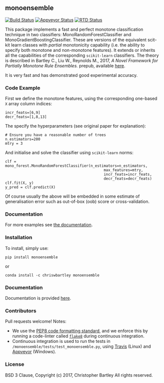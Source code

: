 ## monoensemble
[![Build Status](https://travis-ci.org/chriswbartley/monoensemble.svg?branch=master)](https://travis-ci.org/chriswbartley/monoensemble)
[![Appveyor Status](https://ci.appveyor.com/api/projects/status/github/chriswbartley/monoensemble)](https://ci.appveyor.com/project/chriswbartley/monoensemble)
[![RTD Status](https://readthedocs.org/projects/monoensemble/badge/?version=latest
)](https://readthedocs.org/projects/monoensemble/badge/?version=latest)


This package implements a fast and perfect monotone classification technique in two classifiers:
MonoRandomForestClassifier and MonoGradientBoostingClassifier. These are versions of the equivalent scit-kit learn classes with *partial* monotonicity capability (i.e. the ability to specify both monotone and non-monotone features). It extends or inherits all the capabilities of the corresponding `scikit-learn` classifiers. The theory is described in Bartley C., Liu W., Reynolds M., 2017, *A Novel Framework for Partially Monotone Rule Ensembles.* prepub, available [here](http://staffhome.ecm.uwa.edu.au/~19514733/). 

It is very fast and has demonstrated good experimental accuracy. 

### Code Example
First we define the monotone features, using the corresponding one-based `X` array column indices:
```
incr_feats=[6,9]
decr_feats=[1,8,13]
```
The specify the hyperparameters (see original paper for explanation):
```
# Ensure you have a reasonable number of trees
n_estimators=200
mtry = 3
```
And initialise and solve the classifier using `scikit-learn` norms:
```
clf = mono_forest.MonoRandomForestClassifier(n_estimators=n_estimators,
                                             max_features=mtry,
                                             incr_feats=incr_feats,
                                             decr_feats=decr_feats)
clf.fit(X, y)
y_pred = clf.predict(X)
```	
Of course usually the above will be embedded in some estimate of generalisation error such as out-of-box (oob) score or cross-validation.

### Documentation

For more examples see [the documentation](http://monoensemble.readthedocs.io/en/latest/index.html).

### Installation

To install, simply use:

```
pip install monoensemble
```

or

```
conda install -c chriswbartley monoensemble
```

### Documentation

Documentation is provided [here](http://monoensemble.readthedocs.io/en/latest/index.html).

### Contributors

Pull requests welcome! Notes:
 - We use the
[PEP8 code formatting standard](https://www.python.org/dev/peps/pep-0008/), and
we enforce this by running a code-linter called
[`flake8`](http://flake8.pycqa.org/en/latest/) during continuous integration.
 - Continuous integration is used to run the tests in `/monoensemble/tests/test_monoensemble.py`, using [Travis](https://travis-ci.org/chriswbartley/monoensemble.svg?branch=master) (Linux) and [Appveyor](https://ci.appveyor.com/api/projects/status/github/chriswbartley/monoensemble) (Windows).
 
### License
BSD 3 Clause, Copyright (c) 2017, Christopher Bartley
All rights reserved.
